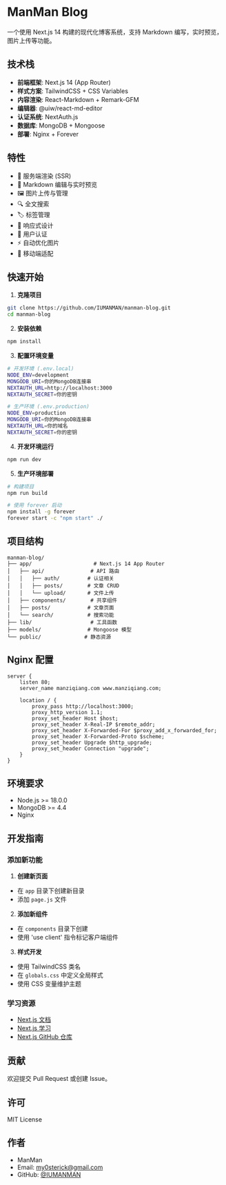 # ManMan Blog

一个使用 Next.js 14 构建的现代化博客系统，支持 Markdown 编写，实时预览，图片上传等功能。

## 技术栈

- **前端框架**: Next.js 14 (App Router)
- **样式方案**: TailwindCSS + CSS Variables
- **内容渲染**: React-Markdown + Remark-GFM
- **编辑器**: @uiw/react-md-editor
- **认证系统**: NextAuth.js
- **数据库**: MongoDB + Mongoose
- **部署**: Nginx + Forever

## 特性

- 🚀 服务端渲染 (SSR)
- 📝 Markdown 编辑与实时预览
- 🖼️ 图片上传与管理
- 🔍 全文搜索
- 🏷️ 标签管理
- 🎨 响应式设计
- 🔐 用户认证
- ⚡️ 自动优化图片
- 📱 移动端适配

## 快速开始

1. **克隆项目**
```bash
git clone https://github.com/IUMANMAN/manman-blog.git
cd manman-blog
```

2. **安装依赖**
```bash
npm install
```

3. **配置环境变量**
```bash
# 开发环境 (.env.local)
NODE_ENV=development
MONGODB_URI=你的MongoDB连接串
NEXTAUTH_URL=http://localhost:3000
NEXTAUTH_SECRET=你的密钥

# 生产环境 (.env.production)
NODE_ENV=production
MONGODB_URI=你的MongoDB连接串
NEXTAUTH_URL=你的域名
NEXTAUTH_SECRET=你的密钥
```

4. **开发环境运行**
```bash
npm run dev
```

5. **生产环境部署**
```bash
# 构建项目
npm run build

# 使用 forever 启动
npm install -g forever
forever start -c "npm start" ./
```

## 项目结构

```
manman-blog/
├── app/                    # Next.js 14 App Router
│   ├── api/               # API 路由
│   │   ├── auth/         # 认证相关
│   │   ├── posts/        # 文章 CRUD
│   │   └── upload/       # 文件上传
│   ├── components/        # 共享组件
│   ├── posts/            # 文章页面
│   └── search/           # 搜索功能
├── lib/                   # 工具函数
├── models/               # Mongoose 模型
└── public/              # 静态资源
```

## Nginx 配置

```nginx
server {
    listen 80;
    server_name manziqiang.com www.manziqiang.com;
    
    location / {
        proxy_pass http://localhost:3000;
        proxy_http_version 1.1;
        proxy_set_header Host $host;
        proxy_set_header X-Real-IP $remote_addr;
        proxy_set_header X-Forwarded-For $proxy_add_x_forwarded_for;
        proxy_set_header X-Forwarded-Proto $scheme;
        proxy_set_header Upgrade $http_upgrade;
        proxy_set_header Connection "upgrade";
    }
}
```

## 环境要求

- Node.js >= 18.0.0
- MongoDB >= 4.4
- Nginx

## 开发指南

### 添加新功能

1. **创建新页面**
- 在 `app` 目录下创建新目录
- 添加 `page.js` 文件

2. **添加新组件**
- 在 `components` 目录下创建
- 使用 'use client' 指令标记客户端组件

3. **样式开发**
- 使用 TailwindCSS 类名
- 在 `globals.css` 中定义全局样式
- 使用 CSS 变量维护主题

### 学习资源

- [Next.js 文档](https://nextjs.org/docs)
- [Next.js 学习](https://nextjs.org/learn)
- [Next.js GitHub 仓库](https://github.com/vercel/next.js)

## 贡献

欢迎提交 Pull Request 或创建 Issue。

## 许可

MIT License

## 作者

- ManMan
- Email: my0sterick@gmail.com
- GitHub: [@IUMANMAN](https://github.com/IUMANMAN)
